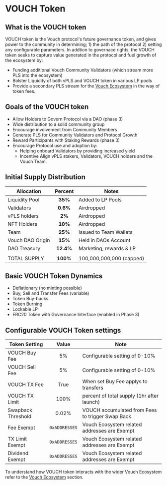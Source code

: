 # VOUCH Token

## What is the VOUCH token

VOUCH token is the Vouch protocol's future governance token, and gives power to the community in determining; 1) the path of the protocol 2) setting any configurable parameters. In addtion to governace rights, the VOUCH token seeks to capture value generated in the protocol and fuel growth of the ecosystem by:
- Funding additional Vouch Community Validators (which stream more PLS into the ecosystem)
- Bolster Liquidity of both vPLS and VOUCH token in various LP pools
- Provide a secondary PLS stream for the [Vouch Ecosystem](/docs/vouch_ecosystem/Ecosystem_Overview.html) in the way of token fees.

## Goals of the VOUCH token

- Allow Holders to Govern Protocol via a DAO (phase 3)
- Wide distribution to a solid community group
- Encourage involvement from Community Members
- Generate PLS for Community Validators and Protocol Growth
- Reward Participants with Staking Rewards (phase 3)
- Encourage Protocol use and adoption by:
  - Helping onboard Validators by providing increased yield
  - Incentive Align vPLS stakers, Validators, VOUCH holders and the Vouch Team.

## Initial Supply Distribution
| Allocation         |  Percent  | Notes                               |
| ------------------ | :-------: | ----------------------------------- |
| Liquidity Pool     |  **35%**  | Added to LP Pools                   |
| Validators         | **0.6%**  | Airdropped                          |
| vPLS holders       |  **2%**   | Airdropped                          |
| NFT Holders        |  **10%**  | Airdropped                          |
| Team               |  **25%**  | Issued to Team Wallets              |
| Vouch DAO Origin   |  **15%**  | Held in DAOs Account                |
| DAO Treasury       | **12.4%** | Marketing, rewards & LP     |
|                    |           |                                     |
| TOTAL SUPPLY       | **100%**  | 100,000,000,000 (capped)            |

## Basic VOUCH Token Dynamics
- Deflationary (no minting possible)
- Buy, Sell and Transfer Fees (variable)
- Token Buy-backs
- Token Burning
- Lockable LP
- ERC20 Token with Governance Interface  (enabled in Phase 3)

## Configurable VOUCH Token settings
| Token Setting      |     Value     | Note                                              |
| ------------------ | :-----------: | ------------------------------------------------- |
| VOUCH Buy Fee      |      5%       | Configurable setting of 0-10%                     |
| VOUCH Sell Fee     |      5%       | Configurable setting of 0-10%                     |
| VOUCH TX Fee       |     True      | When set Buy Fee applys to transfers              |
| VOUCH TX Limit     |     100%      | percent of total supply (1hr after launch)        |
| Swapback Threshold |     0.02%     | VOUCH accumulated from Fees to trigger Swap Back. |
| Fee Exempt         | `0xADDRESSES` | Vouch Ecosystem related addresses are Exempt      |
| TX Limit Exempt    | `0xADDRESSES` | Vouch Ecosystem related addresses are Exempt      |
| Dividend Exempt    | `0xADDRESSES` | Vouch Ecosystem related addresses are Exempt      |

To understand how VOUCH token interacts with the wider Vouch Ecosystem refer to the [Vouch Ecosystem](/docs/vouch_ecosystem/Ecosystem_Overview.html) section.
 